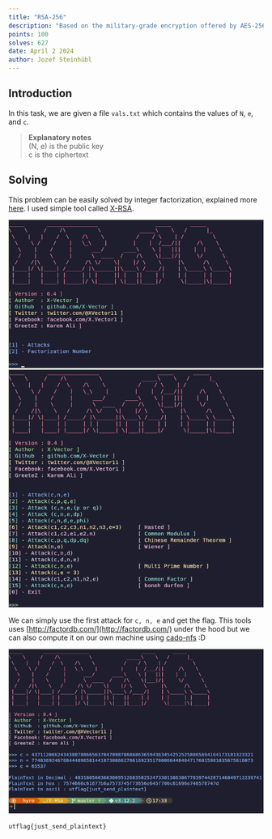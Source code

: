 ```yaml
---
title: "RSA-256"
description: "Based on the military-grade encryption offered by AES-256, RSA-256 will usher in a new era of cutting-edge security... or at least, better security than RSA-128."
points: 100
solves: 627
date: April 2 2024
author: Jozef Steinhübl
---
```


## Introduction

In this task, we are given a file `vals.txt` which contains the values of `N`, `e`, and `c`.

> **Explanatory notes**  
> (N, e) is the public key  
> c is the ciphertext  

## Solving

This problem can be easily solved by integer factorization, explained more [here](https://en.wikipedia.org/wiki/RSA_(cryptosystem)#Security_and_practical_considerations). I used simple tool called [X-RSA](https://github.com/X-Vector/X-RSA).

![x-rsa one](https://raw.githubusercontent.com/GerlachSnezka/utctf/main/assets/2024-crypto-rsa256.png)  
![x-rsa second](https://raw.githubusercontent.com/GerlachSnezka/utctf/main/assets/2024-crypto-rsa256-2.png)

We can simply use the first attack for `c, n, e` and get the flag.
This tools uses [http://factordb.com/](http://factordb.com/) under the hood but we can also compute it on our own machine using [cado-nfs](https://cado-nfs.gitlabpages.inria.fr/) :D 

![x-rsa third](https://raw.githubusercontent.com/GerlachSnezka/utctf/main/assets/2024-crypto-rsa256-3.png)

```
utflag{just_send_plaintext}
```